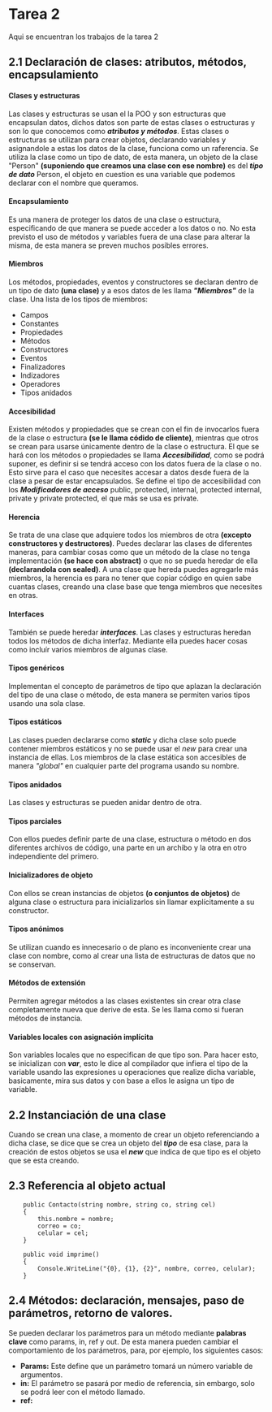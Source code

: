 # Tarea 2
Aqui se encuentran los trabajos de la tarea 2

## 2.1 Declaración de clases: atributos, métodos, encapsulamiento
#### Clases y estructuras
Las clases y estructuras se usan el la POO y son estructuras que encapsulan datos, dichos datos son parte de estas clases o estructuras y son lo que conocemos como **_atributos y métodos_**. Estas clases o estructuras se utilizan para crear objetos, declarando variables y asignandole a estas los datos de la clase, funciona como un raferencia. Se utiliza la clase como un tipo de dato, de esta manera, un objeto de la clase "Person" **(suponiendo que creamos una clase con ese nombre)** es del **_tipo de dato_** Person, el objeto en cuestion es una variable que podemos declarar con el nombre que queramos.

#### Encapsulamiento
Es una manera de proteger los datos de una clase o estructura, especificando de que manera se puede acceder a los datos o no. No esta previsto el uso de métodos y variables fuera de una clase para alterar la misma, de esta manera se preven muchos posibles errores.

#### Miembros
Los métodos, propiedades, eventos y constructores se declaran dentro de un tipo de dato **(una clase)** y a esos datos de les llama **_"Miembros"_** de la clase. Una lista de los tipos de miembros:
+ Campos
+ Constantes
+ Propiedades
+ Métodos
+ Constructores
+ Eventos
+ Finalizadores
+ Indizadores
+ Operadores
+ Tipos anidados

#### Accesibilidad
Existen métodos y propiedades que se crean con el fin de invocarlos fuera de la clase o estructura **(se le llama códido de cliente)**, mientras que otros se crean para usarse únicamente dentro de la clase o estructura. El que se hará con los métodos o propiedades se llama **_Accesibilidad_**, como se podrá suponer, es definir si se tendrá acceso con los datos fuera de la clase o no. Esto sirve para el caso que necesites accesar a datos desde fuera de la clase a pesar de estar encapsulados. Se define el tipo de accesibilidad con los **_Modificadores de acceso_** public, protected, internal, protected internal, private y private protected, el que más se usa es private.

#### Herencia
Se trata de una clase que adquiere todos los miembros de otra **(excepto constructores y destructores)**. Puedes declarar las clases de diferentes maneras, para cambiar cosas como que un método de la clase no tenga implementación **(se hace con abstract)** o que no se pueda heredar de ella **(declarandola con sealed)**. A una clase que hereda puedes agregarle más miembros, la herencia es para no tener que copiar código en quien sabe cuantas clases, creando una clase base que tenga miembros que necesites en otras.

#### Interfaces
También se puede heredar **_interfaces_**. Las clases y estructuras heredan todos los métodos de dicha interfaz. Mediante ella puedes hacer cosas como incluír varios miembros de algunas clase.

#### Tipos genéricos
Implementan el concepto de parámetros de tipo que aplazan la declaración del tipo de una clase o método, de esta manera se permiten varios tipos usando una sola clase.

#### Tipos estáticos
Las clases pueden declararse como **_static_** y dicha clase solo puede contener miembros estáticos y no se puede usar el _new_ para crear una instancia de ellas. Los miembros de la clase estática son accesibles de manera _"global"_ en cualquier parte del programa usando su nombre.

#### Tipos anidados
Las clases y estructuras se pueden anidar dentro de otra.

#### Tipos parciales
Con ellos puedes definir parte de una clase, estructura o método en dos diferentes archivos de código, una parte en un archibo y la otra en otro independiente del primero.

#### Inicializadores de objeto
Con ellos se crean instancias de objetos **(o conjuntos de objetos)** de alguna clase o estructura para inicializarlos sin llamar explícitamente a su constructor.

#### Tipos anónimos
Se utilizan cuando es innecesario o de plano es inconveniente crear una clase con nombre, como al crear una lista de estructuras de datos que no se conservan.

#### Métodos de extensión
Permiten agregar métodos a las clases existentes sin crear otra clase completamente nueva que derive de esta. Se les llama como si fueran métodos de instancia.

#### Variables locales con asignación implícita
Son variables locales que no especifican de que tipo son. Para hacer esto, se inicializan con _**var**_, esto le dice al compilador que infiera el tipo de la variable usando las expresiones u operaciones que realize dicha variable, basicamente, mira sus datos y con base a ellos le asigna un tipo de variable.

## 2.2 Instanciación de una clase
Cuando se crean una clase, a momento de crear un objeto referenciando a dicha clase, se dice que se crea un objeto del _**tipo**_ de esa clase, para la creación de estos objetos se usa el _**new**_ que indica de que tipo es el objeto que se esta creando.

## 2.3 Referencia al objeto actual

        public Contacto(string nombre, string co, string cel)
        {
            this.nombre = nombre;
            correo = co;
            celular = cel;
        }

        public void imprime()
        {
            Console.WriteLine("{0}, {1}, {2}", nombre, correo, celular);
        }
## 2.4 Métodos: declaración, mensajes, paso de parámetros, retorno de valores.
Se pueden declarar los parámetros para un método mediante **palabras clave** como params, in, ref y out. De esta manera pueden cambiar el comportamiento de los parámetros, para, por ejemplo, los siguientes casos:

+ **Params:** Este define que un parámetro tomará un número variable de argumentos.
+ **in:** El parámetro se pasará por medio de referencia, sin embargo, solo se podrá leer con el método llamado.
+ **ref:**






 
